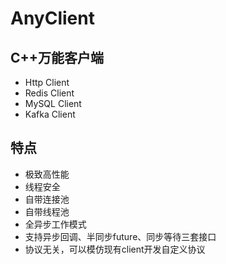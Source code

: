 # AnyClient

## C++万能客户端
- Http Client
- Redis Client
- MySQL Client
- Kafka Client

## 特点
- 极致高性能
- 线程安全
- 自带连接池
- 自带线程池
- 全异步工作模式
- 支持异步回调、半同步future、同步等待三套接口
- 协议无关，可以模仿现有client开发自定义协议
